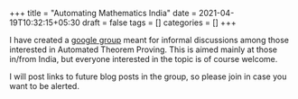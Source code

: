 +++
title = "Automating Mathematics India"
date = 2021-04-19T10:32:15+05:30
draft = false
tags = []
categories = []
+++

I have created a [google group](https://groups.google.com/g/automated-mathematics-india) meant for informal discussions among those interested in Automated Theorem Proving. This is aimed mainly at those in/from India, but everyone interested in the topic is of course welcome.

I will post links to future blog posts in the group, so please join in case you want to be alerted.
